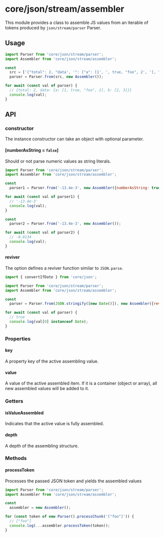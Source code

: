 # core/json/stream/assembler

This module provides a class to assemble JS values from an iterable of tokens produced by `json/stream/parser` Parser.

## Usage

```js
import Parser from 'core/json/stream/parser';
import Assembler from 'core/json/stream/assembler';

const
  src = ['{"total": 2, "data', '": {"a": [1', ', true, "foo", 2', '], "b": [2, 3]}}'],
  parser = Parser.from(src, new Assembler());

for await (const val of parser) {
  // {total: 2, data: {a: [1, true, "foo", 2], b: [2, 3]}}
  console.log(val);
}
```

## API

### constructor

The instance constructor can take an object with optional parameter.

#### [numberAsString = `false`]

Should or not parse numeric values as string literals.

```js
import Parser from 'core/json/stream/parser';
import Assembler from 'core/json/stream/assembler';

const
  parser1 = Parser.from('-13.4e-3', new Assembler({numberAsString: true}));

for await (const val of parser1) {
  // '-13.4e-3'
  console.log(val);
}

const
  parser2 = Parser.from('-13.4e-3', new Assembler());

for await (const val of parser2) {
  // -0.0134
  console.log(val);
}
```

#### reviver

The option defines a reviver function similar to `JSON.parse`.

```js
import { convertIfDate } from 'core/json';

import Parser from 'core/json/stream/parser';
import Assembler from 'core/json/stream/assembler';

const
  parser = Parser.from(JSON.stringify([new Date()]), new Assembler({reviver: convertIfDate}))

for await (const val of parser) {
  // true
  console.log(val[0] instanceof Date);
}
```

### Properties

#### key

A property key of the active assembling value.

#### value

A value of the active assembled item.
If it is a container (object or array), all new assembled values will be added to it.

### Getters

#### isValueAssembled

Indicates that the active value is fully assembled.

#### depth

A depth of the assembling structure.

### Methods

#### processToken

Processes the passed JSON token and yields the assembled values

```js
import Parser from 'core/json/stream/parser';
import Assembler from 'core/json/stream/assembler';

const
  assembler = new Assembler();

for (const token of new Parser().processChunk('["foo"]')) {
  // ["foo"]
  console.log(...assembler.processToken(token));
}
```

